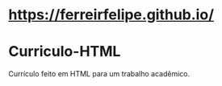# https://ferreirfelipe.github.io/ 

# Curriculo-HTML

Currículo feito em HTML para um trabalho acadêmico.

